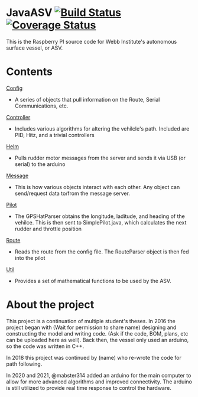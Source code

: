 # JavaASV [![Build Status](https://travis-ci.com/mabster314/JavaASV.svg?token=we3CuXLzowqhRDZN7QKU&branch=master)](https://travis-ci.com/mabster314/JavaASV) [![Coverage Status](https://coveralls.io/repos/github/mabster314/JavaASV/badge.svg?branch=master)](https://coveralls.io/github/mabster314/JavaASV?branch=master)
This is the Raspberry PI source code for Webb Institute's autonomous surface vessel, or ASV. 

# Contents
[Config](JavaASV/src/main/java/org/haland/javaasv/config)
- A series of objects that pull information on the Route, Serial Communications, etc.

[Controller](JavaASV/src/main/java/org/haland/javaasv/controller)
- Includes various algorithms for altering the vehilcle's path. Included are PID, Hitz, and a trivial controllers

[Helm](JavaASV/src/main/java/org/haland/javaasv/helm)
- Pulls rudder motor messages from the server and sends it via USB (or serial) to the arduino

[Message](JavaASV/src/main/java/org/haland/javaasv/message)
- This is how various objects interact with each other. Any object can send/request data to/from the message server.

[Pilot](JavaASV/src/main/java/org/haland/javaasv/pilot)
- The GPSHatParser obtains the longitude, laditude, and heading of the vehilce. This is then sent to SimplePilot.java, which calculates the next rudder and throttle position

[Route](JavaASV/src/main/java/org/haland/javaasv/route)
- Reads the route from the config file. The RouteParser object is then fed into the pilot

[Util](JavaASV/src/main/java/org/haland/javaasv/util)
- Provides a set of mathematical functions to be used by the ASV.

# About the project
This project is a continuation of multiple student's theses. In 2016 the project began with (Wait for permission to share name) designing and constructing the model and writing code. (Ask if the code, BOM, plans, etc can be uploaded here as well). Back then, the vessel only used an arduino, so the code was written in C++.

In  2018 this project was continued by (name) who re-wrote the code for path following.

In  2020 and 2021, @mabster314 added an arduino for the main computer to allow for more advanced algorithms and improved connectivity. The arduino is still utilized to provide real time response to control the hardware.
